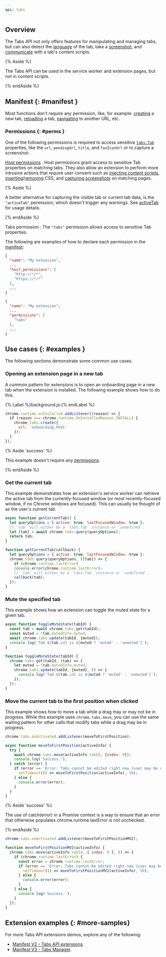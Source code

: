 ```yaml
---
api: tabs
---
```


## Overview

The Tabs API not only offers features for manipulating and managing tabs, but can also detect the
[language][tabs-detect-language] of the tab, take a [screenshot][tabs-capture], and
[communicate][tabs-message] with a tab's content scripts. 

{% Aside %}

The Tabs API can be used in the service worker and extension pages, but not in content scripts.

{% endAside %}

## Manifest {: #manifest }

Most functions don't require any permission, like, for example: [creating][tabs-create] a new tab,
[reloading][tabs-reload] a tab, [navigating][tabs-update] to another URL, etc.

### Permissions {: #perms }

One of the following permissions is required to access sensitive [`tabs.Tab`][tab] properties, like
the `url`, `pendingUrl`, `title`, and `favIconUrl` or to capture a screenshot:

[Host permissions][doc-match] 
: Host permissions grant access to sensitive Tab properties on matching tabs. They also allow an
extension to perform more intrusive actions that require user consent such as [injecting
content scripts](#method-executeScript),
[inserting](#method-insertCSS)/[removing](#method-removeCSS) CSS, and [capturing
screenshots](#method-captureVisibleTab) on matching pages.

{% Aside %}

A better alternative for capturing the visible tab or current tab data, is the `"activeTab"`
permission, which doesn't trigger any warnings. See [activeTab][doc-activetab] for usage details.

{% endAside %}

Tabs permission 
: The `"tabs"` permission allows access to sensitive Tab properties.

The following are examples of how to declare each permission in the [manifest][doc-manifest]:

<web-tabs>
  <web-tab title="Host Permissions (Manifest)">

  ```json
  {
    "name": "My extension",
    ...
    "host_permissions": [
      "http://*/*",
      "https://*/*"
    ],
    ...
  }
  ```
  </web-tab>
    <web-tab title="Tabs permission (Manifest)">
   
  ```json
  {
    "name": "My extension",
    ...
    "permissions": [
      "tabs"
    ],
    ...
  }
  ```

  </web-tab>
</web-tabs>


## Use cases {: #examples }

The following sections demonstrate some common use cases.

### Opening an extension page in a new tab

A common pattern for extensions is to open an onboarding page in a new tab when the extension is
installed. The following example shows how to do this.

{% Label %}background.js:{% endLabel %}

```js
chrome.runtime.onInstalled.addListener((reason) => {
  if (reason === chrome.runtime.OnInstalledReason.INSTALL) {
    chrome.tabs.create({
      url: 'onboarding.html'
    });
  }
});
```

{% Aside 'success' %}

This example doesn't require any [permissions][section-manifest].

{% endAside %}

### Get the current tab

This example demonstrates how an extension's service worker can retrieve the active tab from the
currently-focused window (or most recently-focused window, if no Chrome windows are focused). This
can usually be thought of as the user's current tab.

<web-tabs>
  <web-tab title="Manifest V3 (promise)">

  ```js
  async function getCurrentTab() {
    let queryOptions = { active: true, lastFocusedWindow: true };
    // `tab` will either be a `tabs.Tab` instance or `undefined`.
    let [tab] = await chrome.tabs.query(queryOptions);
    return tab;
  }
  ```

  </web-tab>
  <web-tab title="Manifest V2 (callback)">

  ```js
  function getCurrentTab(callback) {
    let queryOptions = { active: true, lastFocusedWindow: true };
    chrome.tabs.query(queryOptions, ([tab]) => {
      if (chrome.runtime.lastError) 
      console.error(chrome.runtime.lastError);
      // `tab` will either be a `tabs.Tab` instance or `undefined`.
      callback(tab);
    });
  }
  ```

  </web-tab>
</web-tabs>


### Mute the specified tab

This example shows how an extension can toggle the muted state for a given tab.

<web-tabs>
  <web-tab  title="Manifest V3 (promise)">

  ```js
  async function toggleMuteState(tabId) {
    const tab = await chrome.tabs.get(tabId);
    const muted = !tab.mutedInfo.muted;
    await chrome.tabs.update(tabId, {muted});
    console.log(`Tab ${tab.id} is ${muted ? 'muted' : 'unmuted'}`);
  }
  ```

</web-tab>
<web-tab  title="Manifest V2 (callback)">

  ```js
  function toggleMuteState(tabId) {
    chrome.tabs.get(tabId, (tab) => {
      let muted = !tab.mutedInfo.muted;
      chrome.tabs.update(tabId, {muted}, () => {
        console.log(`Tab ${tab.id} is ${muted ? 'muted' : 'unmuted'}`);
      });
    });
  }
  ```

  </web-tab>
</web-tabs>

### Move the current tab to the first position when clicked

This example shows how to move a tab while a drag may or may not be in progress. While this example
uses `chrome.tabs.move`, you can use the same waiting pattern for other calls that modify tabs while
a drag may be in progress.

<web-tabs>
  <web-tab  title="Manifest V3 (promise)">

  ```js
  chrome.tabs.onActivated.addListener(moveToFirstPosition);

  async function moveToFirstPosition(activeInfo) {
    try {
      await chrome.tabs.move(activeInfo.tabId, {index: 0});
      console.log('Success.');
    } catch (error) {
      if (error == 'Error: Tabs cannot be edited right now (user may be dragging a tab).') {
        setTimeout(() => moveToFirstPosition(activeInfo), 50);
      } else {
        console.error(error);
      }
    }
  }
  ```

{% Aside 'success' %}

The use of catch(error) in a Promise context is a way to ensure that an error that otherwise
populates chrome.runtime.lastError is not unchecked. 

{% endAside %}
  </web-tab>
  <web-tab title="Manifest V2 (callback)">

```js
chrome.tabs.onActivated.addListener(moveToFirstPositionMV2);

function moveToFirstPositionMV2(activeInfo) {
  chrome.tabs.move(activeInfo.tabId, { index: 0 }, () => {
    if (chrome.runtime.lastError) {
      const error = chrome.runtime.lastError;
      if (error == 'Error: Tabs cannot be edited right now (user may be dragging a tab).') {
        setTimeout(() => moveToFirstPositionMV2(activeInfo), 50);
      } else {
        console.error(error);
      }
    } else {
      console.log('Success.');
    }
  });
}
```
  </web-tab>
</web-tabs>

## Extension examples {: #more-samples}

For more Tabs API extensions demos, explore any of the following:

- [Manifest V2 - Tabs API extensions][mv2-tabs-samples].
- [Manifest V3 - Tabs Manager][mv3-tabs-manager].

[doc-activetab]:/docs/extensions/mv3/manifest/activeTab/ 
[doc-manifest]: /docs/extensions/mv3/manifest/
[doc-match]: /docs/extensions/mv3/match_patterns/
[doc-perms]: /docs/extensions/mv3/permission_warnings/
[doc-promises]: /docs/extensions/mv3/promises/
[mv2-tabs-samples]: https://github.com/GoogleChrome/chrome-extensions-samples/tree/master/mv2-archive/api/tabs/
[mv3-tabs-manager]: https://github.com/GoogleChrome/chrome-extensions-samples/tree/main/tutorials/tabs-manager
[samples-repo]: https://github.com/GoogleChrome/chrome-extensions-samples
[section-manifest]: #manifest
[tab]: #type-Tab
[tabs-capture]: #method-captureVisibleTab
[tabs-create]: #method-create
[tabs-detect-language]: #method-detectLanguage
[tabs-message]: #method-sendMessage
[tabs-reload]: #method-reload
[tabs-update]: #method-update
